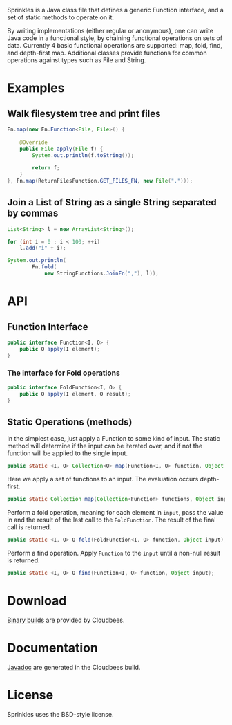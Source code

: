 Sprinkles is a Java class file that defines a generic Function interface, and a set of static methods to operate on it.  

By writing implementations (either regular or anonymous), one can write Java code in a functional style, by chaining
functional operations on sets of data.  Currently 4 basic functional operations are supported: map, fold, find, and depth-first map.
Additional classes provide functions for common operations against types such as File and String.

# Examples #

## Walk filesystem tree and print files ##
```java
Fn.map(new Fn.Function<File, File>() {
	
	@Override
	public File apply(File f) {
		System.out.println(f.toString());
		
		return f;
	}
}, Fn.map(ReturnFilesFunction.GET_FILES_FN, new File(".")));
```

## Join a List of String as a single String separated by commas ##
```java
List<String> l = new ArrayList<String>();

for (int i = 0 ; i < 100; ++i)
	l.add("i" + i);

System.out.println(
		Fn.fold(
			new StringFunctions.JoinFn(","), l));
```

# API #

## Function Interface ##
```java
public interface Function<I, O> {
	public O apply(I element);
}
```

### The interface for Fold operations ###

```java
public interface FoldFunction<I, O> {	
	public O apply(I element, O result);
}
```

## Static Operations (methods) ##

In the simplest case, just apply a Function to some kind of input.  The static method will determine if the input can be iterated over, 
and if not the function will be applied to the single input.

```java
public static <I, O> Collection<O> map(Function<I, O> function, Object input);
```

Here we apply a set of functions to an input.  The evaluation occurs depth-first.

```java
public static Collection map(Collection<Function> functions, Object input);
```

Perform a fold operation, meaning for each element in `input`, pass the value in and the result of the last call to the `FoldFunction`.  The 
result of the final call is returned.

```java
public static <I, O> O fold(FoldFunction<I, O> function, Object input);
```

Perform a find operation.  Apply `Function` to the `input` until a non-null result is returned.

```java
public static <I, O> O find(Function<I, O> function, Object input);
```

# Download #

[Binary builds](https://leafcutter.ci.cloudbees.com/job/Sprinkles/) are provided by Cloudbees.

# Documentation #

[Javadoc](https://leafcutter.ci.cloudbees.com/job/Sprinkles/javadoc/) are generated in the Cloudbees build.

# License #

Sprinkles uses the BSD-style license.
